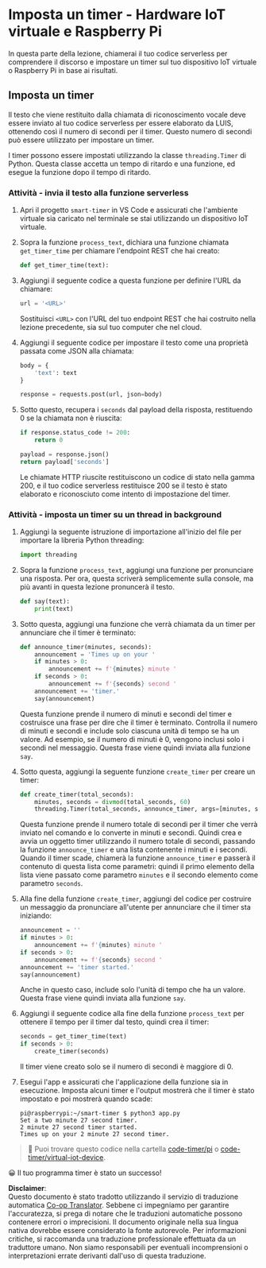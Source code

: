 <!--
CO_OP_TRANSLATOR_METADATA:
{
  "original_hash": "64ad4ddb4de81a18b7252e968f10b404",
  "translation_date": "2025-08-25T17:44:31+00:00",
  "source_file": "6-consumer/lessons/3-spoken-feedback/single-board-computer-set-timer.md",
  "language_code": "it"
}
-->
# Imposta un timer - Hardware IoT virtuale e Raspberry Pi

In questa parte della lezione, chiamerai il tuo codice serverless per comprendere il discorso e impostare un timer sul tuo dispositivo IoT virtuale o Raspberry Pi in base ai risultati.

## Imposta un timer

Il testo che viene restituito dalla chiamata di riconoscimento vocale deve essere inviato al tuo codice serverless per essere elaborato da LUIS, ottenendo così il numero di secondi per il timer. Questo numero di secondi può essere utilizzato per impostare un timer.

I timer possono essere impostati utilizzando la classe `threading.Timer` di Python. Questa classe accetta un tempo di ritardo e una funzione, ed esegue la funzione dopo il tempo di ritardo.

### Attività - invia il testo alla funzione serverless

1. Apri il progetto `smart-timer` in VS Code e assicurati che l'ambiente virtuale sia caricato nel terminale se stai utilizzando un dispositivo IoT virtuale.

1. Sopra la funzione `process_text`, dichiara una funzione chiamata `get_timer_time` per chiamare l'endpoint REST che hai creato:

    ```python
    def get_timer_time(text):
    ```

1. Aggiungi il seguente codice a questa funzione per definire l'URL da chiamare:

    ```python
    url = '<URL>'
    ```

    Sostituisci `<URL>` con l'URL del tuo endpoint REST che hai costruito nella lezione precedente, sia sul tuo computer che nel cloud.

1. Aggiungi il seguente codice per impostare il testo come una proprietà passata come JSON alla chiamata:

    ```python
    body = {
        'text': text
    }
    
    response = requests.post(url, json=body)
    ```

1. Sotto questo, recupera i `seconds` dal payload della risposta, restituendo 0 se la chiamata non è riuscita:

    ```python
    if response.status_code != 200:
        return 0
    
    payload = response.json()
    return payload['seconds']
    ```

    Le chiamate HTTP riuscite restituiscono un codice di stato nella gamma 200, e il tuo codice serverless restituisce 200 se il testo è stato elaborato e riconosciuto come intento di impostazione del timer.

### Attività - imposta un timer su un thread in background

1. Aggiungi la seguente istruzione di importazione all'inizio del file per importare la libreria Python threading:

    ```python
    import threading
    ```

1. Sopra la funzione `process_text`, aggiungi una funzione per pronunciare una risposta. Per ora, questa scriverà semplicemente sulla console, ma più avanti in questa lezione pronuncerà il testo.

    ```python
    def say(text):
        print(text)
    ```

1. Sotto questa, aggiungi una funzione che verrà chiamata da un timer per annunciare che il timer è terminato:

    ```python
    def announce_timer(minutes, seconds):
        announcement = 'Times up on your '
        if minutes > 0:
            announcement += f'{minutes} minute '
        if seconds > 0:
            announcement += f'{seconds} second '
        announcement += 'timer.'
        say(announcement)
    ```

    Questa funzione prende il numero di minuti e secondi del timer e costruisce una frase per dire che il timer è terminato. Controlla il numero di minuti e secondi e include solo ciascuna unità di tempo se ha un valore. Ad esempio, se il numero di minuti è 0, vengono inclusi solo i secondi nel messaggio. Questa frase viene quindi inviata alla funzione `say`.

1. Sotto questa, aggiungi la seguente funzione `create_timer` per creare un timer:

    ```python
    def create_timer(total_seconds):
        minutes, seconds = divmod(total_seconds, 60)
        threading.Timer(total_seconds, announce_timer, args=[minutes, seconds]).start()
    ```

    Questa funzione prende il numero totale di secondi per il timer che verrà inviato nel comando e lo converte in minuti e secondi. Quindi crea e avvia un oggetto timer utilizzando il numero totale di secondi, passando la funzione `announce_timer` e una lista contenente i minuti e i secondi. Quando il timer scade, chiamerà la funzione `announce_timer` e passerà il contenuto di questa lista come parametri: quindi il primo elemento della lista viene passato come parametro `minutes` e il secondo elemento come parametro `seconds`.

1. Alla fine della funzione `create_timer`, aggiungi del codice per costruire un messaggio da pronunciare all'utente per annunciare che il timer sta iniziando:

    ```python
    announcement = ''
    if minutes > 0:
        announcement += f'{minutes} minute '
    if seconds > 0:
        announcement += f'{seconds} second '    
    announcement += 'timer started.'
    say(announcement)
    ```

    Anche in questo caso, include solo l'unità di tempo che ha un valore. Questa frase viene quindi inviata alla funzione `say`.

1. Aggiungi il seguente codice alla fine della funzione `process_text` per ottenere il tempo per il timer dal testo, quindi crea il timer:

    ```python
    seconds = get_timer_time(text)
    if seconds > 0:
        create_timer(seconds)
    ```

    Il timer viene creato solo se il numero di secondi è maggiore di 0.

1. Esegui l'app e assicurati che l'applicazione della funzione sia in esecuzione. Imposta alcuni timer e l'output mostrerà che il timer è stato impostato e poi mostrerà quando scade:

    ```output
    pi@raspberrypi:~/smart-timer $ python3 app.py 
    Set a two minute 27 second timer.
    2 minute 27 second timer started.
    Times up on your 2 minute 27 second timer.
    ```

> 💁 Puoi trovare questo codice nella cartella [code-timer/pi](../../../../../6-consumer/lessons/3-spoken-feedback/code-timer/pi) o [code-timer/virtual-iot-device](../../../../../6-consumer/lessons/3-spoken-feedback/code-timer/virtual-iot-device).

😀 Il tuo programma timer è stato un successo!

**Disclaimer**:  
Questo documento è stato tradotto utilizzando il servizio di traduzione automatica [Co-op Translator](https://github.com/Azure/co-op-translator). Sebbene ci impegniamo per garantire l'accuratezza, si prega di notare che le traduzioni automatiche possono contenere errori o imprecisioni. Il documento originale nella sua lingua nativa dovrebbe essere considerato la fonte autorevole. Per informazioni critiche, si raccomanda una traduzione professionale effettuata da un traduttore umano. Non siamo responsabili per eventuali incomprensioni o interpretazioni errate derivanti dall'uso di questa traduzione.